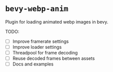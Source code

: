 # `bevy-webp-anim`

Plugin for loading animated webp images in bevy.

TODO:

- [ ] Improve framerate settings
- [ ] Improve loader settings
- [ ] Threadpool for frame decoding
- [ ] Reuse decoded frames between assets
- [ ] Docs and examples
